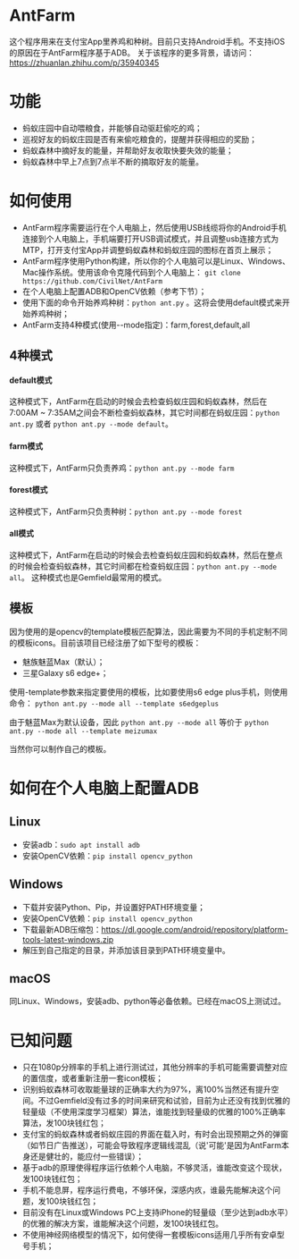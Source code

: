 # AntFarm
这个程序用来在支付宝App里养鸡和种树。目前只支持Android手机。不支持iOS的原因在于AntFarm程序基于ADB。
关于该程序的更多背景，请访问：https://zhuanlan.zhihu.com/p/35940345

# 功能
- 蚂蚁庄园中自动喂粮食，并能够自动驱赶偷吃的鸡；
- 巡视好友的蚂蚁庄园是否有来偷吃粮食的，提醒并获得相应的奖励；
- 蚂蚁森林中摘好友的能量，并帮助好友收取快要失效的能量；
- 蚂蚁森林中早上7点到7点半不断的摘取好友的能量。

# 如何使用
- AntFarm程序需要运行在个人电脑上，然后使用USB线缆将你的Android手机连接到个人电脑上，手机端要打开USB调试模式，并且调整usb连接方式为MTP，打开支付宝App并调整蚂蚁森林和蚂蚁庄园的图标在首页上展示；
- AntFarm程序使用Python构建，所以你的个人电脑可以是Linux、Windows、Mac操作系统。使用该命令克隆代码到个人电脑上：
`git clone https://github.com/CivilNet/AntFarm`
- 在个人电脑上配置ADB和OpenCV依赖（参考下节）；
- 使用下面的命令开始养鸡种树：`python ant.py` 。这将会使用default模式来开始养鸡种树；
- AntFarm支持4种模式(使用--mode指定)：farm,forest,default,all

## 4种模式
#### default模式
这种模式下，AntFarm在启动的时候会去检查蚂蚁庄园和蚂蚁森林，然后在7:00AM ~ 7:35AM之间会不断检查蚂蚁森林，其它时间都在蚂蚁庄园：`python ant.py` 或者 `python ant.py --mode default`。
#### farm模式
这种模式下，AntFarm只负责养鸡：`python ant.py --mode farm`
#### forest模式
这种模式下，AntFarm只负责种树：`python ant.py --mode forest`
#### all模式
这种模式下，AntFarm在启动的时候会去检查蚂蚁庄园和蚂蚁森林，然后在整点的时候会检查蚂蚁森林，其它时间都在检查蚂蚁庄园：`python ant.py --mode all`。
这种模式也是Gemfield最常用的模式。

## 模板
因为使用的是opencv的template模板匹配算法，因此需要为不同的手机定制不同的模板icons。目前该项目已经注册了如下型号的模板：
- 魅族魅蓝Max（默认）；
- 三星Galaxy s6 edge+；

使用-template参数来指定要使用的模板，比如要使用s6 edge plus手机，则使用命令：
`python ant.py --mode all --template s6edgeplus`

由于魅蓝Max为默认设备，因此
`python ant.py --mode all`
等价于
`python ant.py --mode all --template meizumax`

当然你可以制作自己的模板。

# 如何在个人电脑上配置ADB
## Linux
- 安装adb：`sudo apt install adb`
- 安装OpenCV依赖：`pip install opencv_python`

## Windows
- 下载并安装Python、Pip，并设置好PATH环境变量；
- 安装OpenCV依赖：`pip install opencv_python`
- 下载最新ADB压缩包：https://dl.google.com/android/repository/platform-tools-latest-windows.zip
- 解压到自己指定的目录，并添加该目录到PATH环境变量中。

## macOS
同Linux、Windows，安装adb、python等必备依赖。已经在macOS上测试过。

# 已知问题
- 只在1080p分辨率的手机上进行测试过，其他分辨率的手机可能需要调整对应的置信度，或者重新注册一套icon模板；
- 识别蚂蚁森林可收取能量球的正确率大约为97%，离100%当然还有提升空间。不过Gemfield没有过多的时间来研究和试验，目前为止还没有找到优雅的轻量级（不使用深度学习框架）算法，谁能找到轻量级的优雅的100%正确率算法，发100块钱红包；
- 支付宝的蚂蚁森林或者蚂蚁庄园的界面在载入时，有时会出现预期之外的弹窗（如节日广告推送），可能会导致程序逻辑线混乱（说'可能'是因为AntFarm本身还是健壮的，能应付一些错误）；
- 基于adb的原理使得程序运行依赖个人电脑，不够灵活，谁能改变这个现状，发100块钱红包；
- 手机不能息屏，程序运行费电，不够环保，深感内疚，谁最先能解决这个问题，发100块钱红包；
- 目前没有在Linux或Windows PC上支持iPhone的轻量级（至少达到adb水平）的优雅的解决方案，谁能解决这个问题，发100块钱红包。
- 不使用神经网络模型的情况下，如何使得一套模板icons适用几乎所有安卓型号手机；